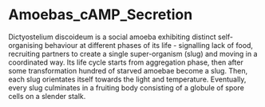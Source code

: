 # Amoebas_cAMP_Secretion
Dictyostelium discoideum is a social amoeba exhibiting distinct self- organising behaviour at different phases of its life - signalling lack of food, recruiting partners to create a single super-organism (slug) and moving in a coordinated way. Its life cycle starts from aggregation phase, then after some transformation hundred of starved amoebae become a slug. Then, each slug orientates itself towards the light and temperature. Eventually, every slug culminates in a fruiting body consisting of a globule of spore cells on a slender stalk.
